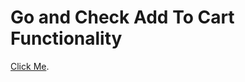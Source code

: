 # Go and Check Add To Cart Functionality

[Click Me](https://addtocartfunctionalitysite.netlify.app/).